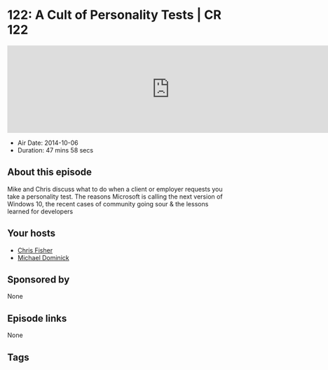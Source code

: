 # 122: A Cult of Personality Tests | CR 122

<iframe src="https://player.fireside.fm/v2/MLf2ZzhC+1biOxqHu?theme=dark" width="740" height="200" frameborder="0" scrolling="no"></iframe>

* Air Date: 2014-10-06
* Duration: 47 mins 58 secs

## About this episode

Mike and Chris discuss what to do when a client or employer requests you take a personality test. The reasons Microsoft is calling the next version of Windows 10, the recent cases of community going sour & the lessons learned for developers

## Your hosts
* [Chris Fisher](https://coder.show/hosts/chrislas)
* [Michael Dominick](https://coder.show/hosts/michael)

## Sponsored by

None



## Episode links

None



## Tags

